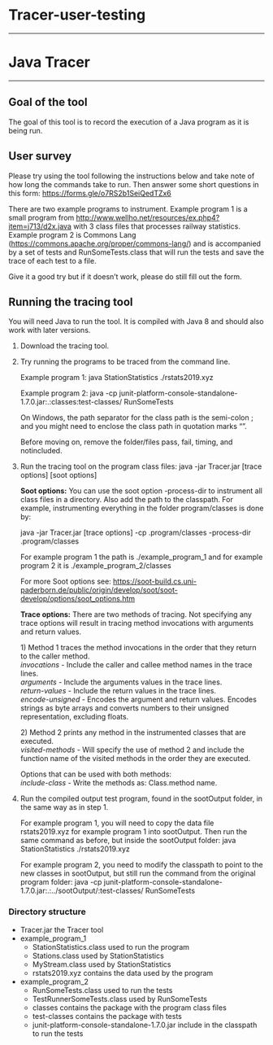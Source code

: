 # Tracer-user-testing
--------
# Java Tracer
---
## Goal of the tool
The goal of this tool is to record the execution of a Java program as it is being run.
## User survey
Please try using the tool following the instructions below and take note of how long the commands take to run. Then answer some short questions in this form: https://forms.gle/o7RS2b1SeiQedTZx6

There are two example programs to instrument. Example program 1 is a small program from http://www.wellho.net/resources/ex.php4?item=j713/d2x.java with 3 class files that processes railway statistics. Example program 2 is Commons Lang (https://commons.apache.org/proper/commons-lang/) and is accompanied by a set of tests and RunSomeTests.class that will run the tests and save the trace of each test to a file.

Give it a good try but if it doesn’t work, please do still fill out the form.
## Running the tracing tool

You will need Java to run the tool. It is compiled with Java 8 and should also work with later versions.

1.	Download the tracing tool.

2.	Try running the programs to be traced from the command line. 

    Example program 1: java StationStatistics ./rstats2019.xyz
	
	Example program 2: java -cp junit-platform-console-standalone-1.7.0.jar:.:classes:test-classes/ RunSomeTests

    On Windows, the path separator for the class path is the semi-colon ; and you might need to enclose the class path in quotation marks “”. 
	
	Before moving on, remove the folder/files pass, fail, timing, and notincluded. 

3.	Run the tracing tool on the program class files: java -jar Tracer.jar [trace options] [soot options]

    **Soot options:** You can use the soot option -process-dir to instrument all class files in a directory. Also add the path to the classpath. For example, instrumenting everything in the folder program/classes is done by: 

	java -jar Tracer.jar [trace options] -cp .program/classes -process-dir .program/classes
	
	For example program 1 the path is ./example_program_1 and for example program 2 it is ./example_program_2/classes
    	
	For more Soot options see: https://soot-build.cs.uni-paderborn.de/public/origin/develop/soot/soot-develop/options/soot_options.htm 
    
    **Trace options:** There are two methods of tracing. Not specifying any trace options will result in tracing method invocations with arguments and return values. 
    
    1\)	Method 1 traces the method invocations in the order that they return to the caller method.  
        *invocations*  - Include the caller and callee method names in the trace lines.  
        *arguments* - Include the arguments values in the trace lines.  
        *return-values* - Include the return values in the trace lines.  
		*encode-unsigned* - Encodes the argument and return values. Encodes strings as byte arrays and converts numbers to their unsigned representation, excluding floats.
        
    2\)	Method 2 prints any method in the instrumented classes that are executed.  
        *visited-methods* - Will specify the use of method 2 and include the function name of the visited methods in the order they are executed.  
       
    Options that can be used with both methods:  
		*include-class* - Write the methods as: Class.method name.  
		
4.	Run the compiled output test program, found in the sootOutput folder, in the same way as in step 1. 

	For example program 1, you will need to copy the data file rstats2019.xyz for example program 1 into sootOutput. Then run the same command as before, but inside the sootOutput folder: java StationStatistics ./rstats2019.xyz
	
	For example program 2, you need to modify the classpath to point to the new classes in sootOutput, but still run the command from the original program folder: java -cp junit-platform-console-standalone-1.7.0.jar:.:../sootOutput/:test-classes/ RunSomeTests








### Directory structure
* Tracer.jar the Tracer tool
* example_program_1
    * StationStatistics.class used to run the program
    * Stations.class used by StationStatistics 
    * MyStream.class used by StationStatistics
    * rstats2019.xyz contains the data used by the program
* example_program_2
    * RunSomeTests.class used to run the tests
    * TestRunnerSomeTests.class used by RunSomeTests
    * classes contains the package with the program class files
    * test-classes contains the package with tests
    * junit-platform-console-standalone-1.7.0.jar include in the classpath to run the tests

